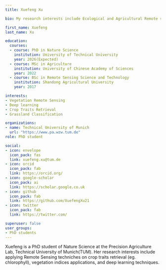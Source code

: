 ```yaml
---
title: Xuefeng Xu

bio: My research interests include Ecological and Agricultural Remote sensing, specifically foocus on Vegetation Indices(VIs) and crop traits retrieval. As well I'm interested in grassland classification and deep learning techniques.

first_name: Xuefeng
last_name: Xu

education:
  courses:
  - course: PhD in Nature Science
    institution: University of Technical University
    year: 2026(Expected)
  - course: MSc in Agriculture
    institution: University of Chinese Academy of Sciences
    year: 2022
  - course: BSc in Remote Sensing Science and Technology
    institution: Shandong Agricultural University
    year: 2017

interests:
- Vegetation Remote Sensing
- Deep learning
- Crop Traits Retrieval
- Grassland Classification

organizations:
- name: Technical University of Munich
  url: "https://www.pa.wzw.tum.de"
role: PhD student

social:
- icon: envelope
  icon_pack: fas
  link: xuefeng.xu@tum.de
- icon: orcid
  icon_pack: fab
  link: https://orcid.org/
- icon: google-scholar
  icon_pack: ai
  link: https://scholar.google.co.uk
- icon: github
  icon_pack: fab
  link: https://github.com/XuefengXu21
- icon: twitter
  icon_pack: fab
  link: https://twitter.com/

superuser: false
user_groups:
- PhD students
---
```


Xuefeng is a PhD student of Nature Science at the Precision Agriculture Lab, Technical University of Munich(TUM). Her research interests include applying Remote Sensing techniches on crop traits retrieval (eg. chlorophyll), vegetation indices applications, and deep learning techniques.
